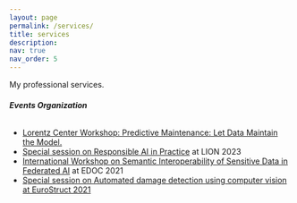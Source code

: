 ```yaml
---
layout: page
permalink: /services/
title: services
description:  
nav: true
nav_order: 5
---
```

My professional services. 
<div class="card mt-3">
  <div class="p-3">
    <div class="row">
      <div class="col-sm-10">
        <h5 class="font-weight-bold">Events Organization</h5>
      </div>
    </div>
    <h6 class="font-italic mt-2 mt-sm-0"></h6>
    <ul class="card-text font-weight-light list-group list-group-flush">
      <li class="list-group-item"><a href='https://www.lorentzcenter.nl/predictive-maintenance-let-data-maintain-the-model.html'>Lorentz Center Workshop: Predictive Maintenance: Let Data Maintain the Model.</a></li>
      <li class="list-group-item"><a href='https://lion17.org/'>Special session on Responsible AI in Practice</a> at LION 2023</li>
      <li class="list-group-item"><a href='https://sisfai.github.io/'>International Workshop on Semantic Interoperability of Sensitive Data in Federated AI</a> at EDOC 2021</li>
      <li class="list-group-item"><a href='https://lion17.org/'>Special session on Automated damage detection using computer vision at EuroStruct 2021</li>
</div>
